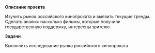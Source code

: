 **Описание проекта**


Изучить рынок российского кинопроката и выявить текущие тренды. Сделать анализ: насколько  фильмы, которые получили государственную поддержку, интересны зрителю. 


**Задачи**


Выполнить исследование рынка российского кинопроката
